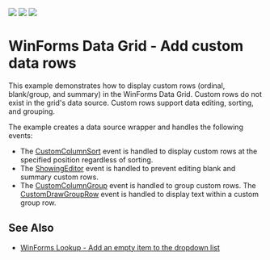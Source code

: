 <!-- default badges list -->
![](https://img.shields.io/endpoint?url=https://codecentral.devexpress.com/api/v1/VersionRange/128631069/17.2.3%2B)
[![](https://img.shields.io/badge/Open_in_DevExpress_Support_Center-FF7200?style=flat-square&logo=DevExpress&logoColor=white)](https://supportcenter.devexpress.com/ticket/details/E3367)
[![](https://img.shields.io/badge/📖_How_to_use_DevExpress_Examples-e9f6fc?style=flat-square)](https://docs.devexpress.com/GeneralInformation/403183)
<!-- default badges end -->
# WinForms Data Grid - Add custom data rows

This example demonstrates how to display custom rows (ordinal, blank/group, and summary) in the WinForms Data Grid. Custom rows do not exist in the grid's data source. Custom rows support data editing, sorting, and grouping.

The example creates a data source wrapper and handles the following events:

* The [CustomColumnSort](https://docs.devexpress.com/WindowsForms/DevExpress.XtraGrid.Views.Base.ColumnView.CustomColumnSort) event is handled to display custom rows at the specified position regardless of sorting.
* The [ShowingEditor](https://docs.devexpress.com/WindowsForms/DevExpress.XtraGrid.Views.Base.ColumnView.ShowingEditor) event is handled to prevent editing blank and summary custom rows.
* The [CustomColumnGroup](https://docs.devexpress.com/WindowsForms/DevExpress.XtraGrid.Views.Grid.GridView.CustomColumnGroup) event is handled to group custom rows. The [CustomDrawGroupRow](https://docs.devexpress.com/WindowsForms/DevExpress.XtraGrid.Views.Grid.GridView.CustomDrawGroupRow) event is handled to display text within a custom group row.
                                                                        

## See Also

* [WinForms Lookup - Add an empty item to the dropdown list](https://supportcenter.devexpress.com/ticket/details/e1180/how-to-create-a-data-source-wrapper-that-adds-an-empty-item-to-the-lookup-list)
